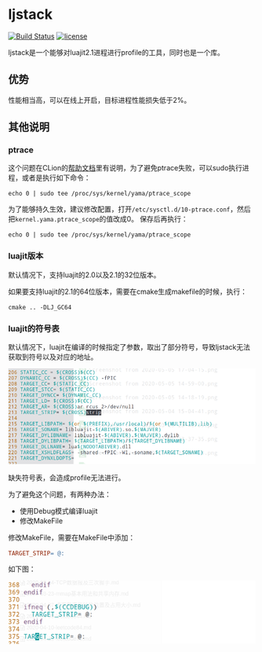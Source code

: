 # ljstack

[![Build Status](https://travis-ci.org/bbkgl/ljstack.svg?branch=master)](https://travis-ci.org/bbkgl/ljstack) [![license](https://img.shields.io/github/license/mashape/apistatus.svg)](https://opensource.org/licenses/MIT)

ljstack是一个能够对luajit2.1进程进行profile的工具，同时也是一个库。

## 优势

性能相当高，可以在线上开启，目标进程性能损失低于2%。

## 其他说明

### ptrace

这个问题在CLion的[帮助文档](https://www.jetbrains.com/help/clion/attaching-to-local-process.html?_ga=2.145183860.1534397970.1591426065-2040722644.1571297157)里有说明，为了避免ptrace失败，可以sudo执行进程，或者是执行如下命令：
```shell
echo 0 | sudo tee /proc/sys/kernel/yama/ptrace_scope
```

为了能够持久生效，建议修改配置，打开`/etc/sysctl.d/10-ptrace.conf`，然后把`kernel.yama.ptrace_scope`的值改成0。
保存后再执行：
```shell
echo 0 | sudo tee /proc/sys/kernel/yama/ptrace_scope
```

### luajit版本

默认情况下，支持luajit的2.0以及2.1的32位版本。

如果要支持luajit的2.1的64位版本，需要在cmake生成makefile的时候，执行：

```shell
cmake .. -DLJ_GC64
```


### luajit的符号表

默认情况下，luajit在编译的时候指定了参数，取出了部分符号，导致ljstack无法获取到符号以及对应的地址。

![](media/makefile-strip.png)

缺失符号表，会造成profile无法进行。

为了避免这个问题，有两种办法：

- 使用Debug模式编译luajit
- 修改MakeFile

修改MakeFile，需要在MakeFile中添加：

```makefile
TARGET_STRIP= @:
```

如下图：

![](media/makefile-disstrip.png)